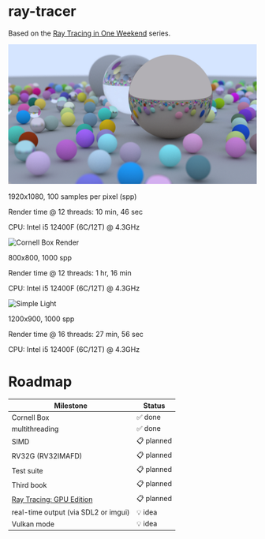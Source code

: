 # ray-tracer
Based on the [Ray Tracing in One Weekend](https://raytracing.github.io/) series.

![Random Spheres Render](renders/render_1920_1080_100.jpg)

1920x1080, 100 samples per pixel (spp)

Render time @ 12 threads: 10 min, 46 sec

CPU: Intel i5 12400F (6C/12T) @ 4.3GHz

![Cornell Box Render](renders/render_800_800_1000.jpg)

800x800, 1000 spp

Render time @ 12 threads: 1 hr, 16 min

CPU: Intel i5 12400F (6C/12T) @ 4.3GHz

![Simple Light](renders/render_1200_900_1000.jpg)

1200x900, 1000 spp

Render time @ 16 threads: 27 min, 56 sec

CPU: Intel i5 12400F (6C/12T) @ 4.3GHz

# Roadmap
| Milestone | Status |
| - | - | 
| Cornell Box | ✅ done | 
| multithreading | ✅ done | 
| SIMD | 📋 planned |
| RV32G (RV32IMAFD) | 📋 planned | 
| Test suite | 📋 planned | 
| Third book | 📋 planned | 
| [Ray Tracing: GPU Edition](https://raytracing.github.io/gpu-tracing/book/RayTracingGPUEdition.html) | 📋 planned | 
| real-time output (via SDL2 or imgui) | 💡 idea | 
| Vulkan mode | 💡 idea |

